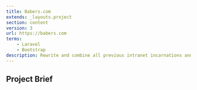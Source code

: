 ```yaml
---
title: Babers.com
extends: _layouts.project
section: content
version: 3
url: https://babers.com
terms:
    - Laravel
    - Bootstrap
description: Rewrite and combine all previous intranet incarnations and separate the distinct companies while maintaining a single mega repo.
---
```

## Project Brief